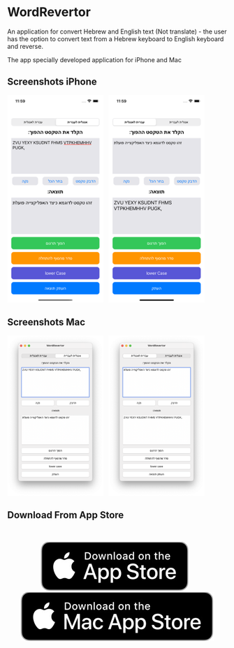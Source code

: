 
WordRevertor
==========
An application for convert Hebrew and English text (Not translate) - the user has the option to convert text from a Hebrew keyboard to English keyboard and reverse.

The app specially developed application for iPhone and Mac

## Screenshots iPhone
  <p float="left">
    <img src="./Screenshot/iPhone/0.png" width="220" />&nbsp;&nbsp;
  <img src="./Screenshot/iPhone/1.png" width="220" />&nbsp;&nbsp;
</p>

## Screenshots Mac
  <p float="left">
    <img src="./Screenshot/Mac/0.png" width="220" />&nbsp;&nbsp;
  <img src="./Screenshot/Mac/1.png" width="220" />&nbsp;&nbsp;
</p>

## Download From App Store
<br>
<p align="center">
<a href="https://apps.apple.com/il/app/wordrevertor-%D7%AA%D7%A8%D7%92%D7%95%D7%9D-%D7%94%D7%A4%D7%95%D7%9A/id6444360564"><img src="./Screenshot/Download_App_Store.jpg"></a>
&nbsp;&nbsp;
<a href="https://apps.apple.com/il/app/wordrevertor-%D7%AA%D7%A8%D7%92%D7%95%D7%9D-%D7%94%D7%A4%D7%95%D7%9A/id6444360564"><img src="./Screenshot/Download_Mac_App_Store.jpg"></a>
</p>


